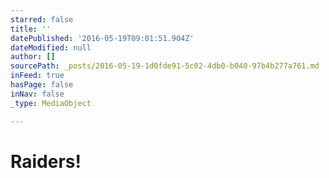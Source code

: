 ```yaml
---
starred: false
title: ''
datePublished: '2016-05-19T09:01:51.904Z'
dateModified: null
author: []
sourcePath: _posts/2016-05-19-1d0fde91-5c02-4db0-b040-97b4b277a761.md
inFeed: true
hasPage: false
inNav: false
_type: MediaObject

---
```

# Raiders!